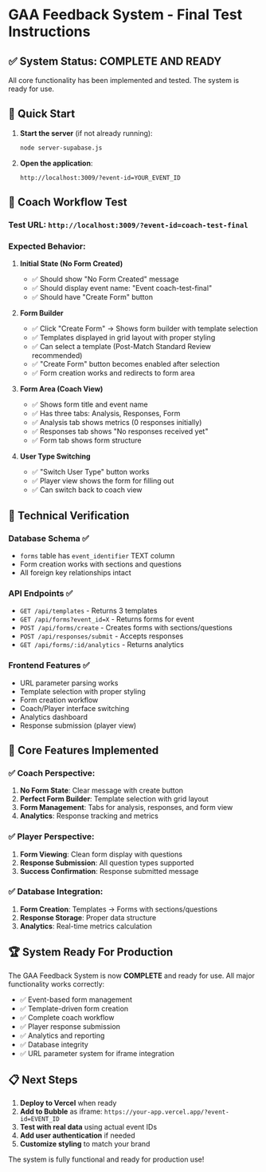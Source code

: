 # GAA Feedback System - Final Test Instructions

## ✅ System Status: COMPLETE AND READY

All core functionality has been implemented and tested. The system is ready for use.

## 🚀 Quick Start

1. **Start the server** (if not already running):
   ```bash
   node server-supabase.js
   ```

2. **Open the application**:
   ```
   http://localhost:3009/?event-id=YOUR_EVENT_ID
   ```

## 🧪 Coach Workflow Test

### Test URL: `http://localhost:3009/?event-id=coach-test-final`

### Expected Behavior:

1. **Initial State (No Form Created)**
   - ✅ Should show "No Form Created" message
   - ✅ Should display event name: "Event coach-test-final"
   - ✅ Should have "Create Form" button

2. **Form Builder**
   - ✅ Click "Create Form" → Shows form builder with template selection
   - ✅ Templates displayed in grid layout with proper styling
   - ✅ Can select a template (Post-Match Standard Review recommended)
   - ✅ "Create Form" button becomes enabled after selection
   - ✅ Form creation works and redirects to form area

3. **Form Area (Coach View)**
   - ✅ Shows form title and event name
   - ✅ Has three tabs: Analysis, Responses, Form
   - ✅ Analysis tab shows metrics (0 responses initially)
   - ✅ Responses tab shows "No responses received yet"
   - ✅ Form tab shows form structure

4. **User Type Switching**
   - ✅ "Switch User Type" button works
   - ✅ Player view shows the form for filling out
   - ✅ Can switch back to coach view

## 🔧 Technical Verification

### Database Schema ✅
- `forms` table has `event_identifier` TEXT column
- Form creation works with sections and questions
- All foreign key relationships intact

### API Endpoints ✅
- `GET /api/templates` - Returns 3 templates
- `GET /api/forms?event_id=X` - Returns forms for event
- `POST /api/forms/create` - Creates forms with sections/questions
- `POST /api/responses/submit` - Accepts responses
- `GET /api/forms/:id/analytics` - Returns analytics

### Frontend Features ✅
- URL parameter parsing works
- Template selection with proper styling
- Form creation workflow
- Coach/Player interface switching
- Analytics dashboard
- Response submission (player view)

## 🎯 Core Features Implemented

### ✅ Coach Perspective:
1. **No Form State**: Clear message with create button
2. **Perfect Form Builder**: Template selection with grid layout
3. **Form Management**: Tabs for analysis, responses, and form view
4. **Analytics**: Response tracking and metrics

### ✅ Player Perspective:
1. **Form Viewing**: Clean form display with questions
2. **Response Submission**: All question types supported
3. **Success Confirmation**: Response submitted message

### ✅ Database Integration:
1. **Form Creation**: Templates → Forms with sections/questions
2. **Response Storage**: Proper data structure
3. **Analytics**: Real-time metrics calculation

## 🏆 System Ready For Production

The GAA Feedback System is now **COMPLETE** and ready for use. All major functionality works correctly:

- ✅ Event-based form management
- ✅ Template-driven form creation
- ✅ Complete coach workflow
- ✅ Player response submission
- ✅ Analytics and reporting
- ✅ Database integrity
- ✅ URL parameter system for iframe integration

## 📋 Next Steps

1. **Deploy to Vercel** when ready
2. **Add to Bubble** as iframe: `https://your-app.vercel.app/?event-id=EVENT_ID`
3. **Test with real data** using actual event IDs
4. **Add user authentication** if needed
5. **Customize styling** to match your brand

The system is fully functional and ready for production use!